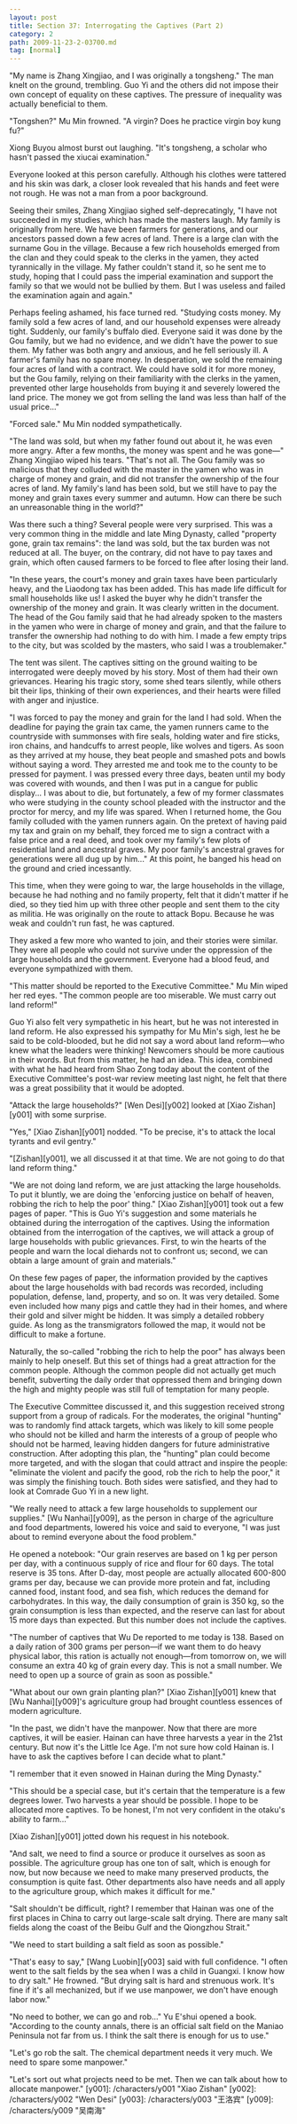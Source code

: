 ```yaml
---
layout: post
title: Section 37: Interrogating the Captives (Part 2)
category: 2
path: 2009-11-23-2-03700.md
tag: [normal]
---
```


"My name is Zhang Xingjiao, and I was originally a tongsheng." The man knelt on the ground, trembling. Guo Yi and the others did not impose their own concept of equality on these captives. The pressure of inequality was actually beneficial to them.

"Tongshen?" Mu Min frowned. "A virgin? Does he practice virgin boy kung fu?"

Xiong Buyou almost burst out laughing. "It's tongsheng, a scholar who hasn't passed the xiucai examination."

Everyone looked at this person carefully. Although his clothes were tattered and his skin was dark, a closer look revealed that his hands and feet were not rough. He was not a man from a poor background.

Seeing their smiles, Zhang Xingjiao sighed self-deprecatingly, "I have not succeeded in my studies, which has made the masters laugh. My family is originally from here. We have been farmers for generations, and our ancestors passed down a few acres of land. There is a large clan with the surname Gou in the village. Because a few rich households emerged from the clan and they could speak to the clerks in the yamen, they acted tyrannically in the village. My father couldn't stand it, so he sent me to study, hoping that I could pass the imperial examination and support the family so that we would not be bullied by them. But I was useless and failed the examination again and again."

Perhaps feeling ashamed, his face turned red. "Studying costs money. My family sold a few acres of land, and our household expenses were already tight. Suddenly, our family's buffalo died. Everyone said it was done by the Gou family, but we had no evidence, and we didn't have the power to sue them. My father was both angry and anxious, and he fell seriously ill. A farmer's family has no spare money. In desperation, we sold the remaining four acres of land with a contract. We could have sold it for more money, but the Gou family, relying on their familiarity with the clerks in the yamen, prevented other large households from buying it and severely lowered the land price. The money we got from selling the land was less than half of the usual price..."

"Forced sale." Mu Min nodded sympathetically.

"The land was sold, but when my father found out about it, he was even more angry. After a few months, the money was spent and he was gone—" Zhang Xingjiao wiped his tears. "That's not all. The Gou family was so malicious that they colluded with the master in the yamen who was in charge of money and grain, and did not transfer the ownership of the four acres of land. My family's land has been sold, but we still have to pay the money and grain taxes every summer and autumn. How can there be such an unreasonable thing in the world?"

Was there such a thing? Several people were very surprised. This was a very common thing in the middle and late Ming Dynasty, called "property gone, grain tax remains": the land was sold, but the tax burden was not reduced at all. The buyer, on the contrary, did not have to pay taxes and grain, which often caused farmers to be forced to flee after losing their land.

"In these years, the court's money and grain taxes have been particularly heavy, and the Liaodong tax has been added. This has made life difficult for small households like us! I asked the buyer why he didn't transfer the ownership of the money and grain. It was clearly written in the document. The head of the Gou family said that he had already spoken to the masters in the yamen who were in charge of money and grain, and that the failure to transfer the ownership had nothing to do with him. I made a few empty trips to the city, but was scolded by the masters, who said I was a troublemaker."

The tent was silent. The captives sitting on the ground waiting to be interrogated were deeply moved by his story. Most of them had their own grievances. Hearing his tragic story, some shed tears silently, while others bit their lips, thinking of their own experiences, and their hearts were filled with anger and injustice.

"I was forced to pay the money and grain for the land I had sold. When the deadline for paying the grain tax came, the yamen runners came to the countryside with summonses with fire seals, holding water and fire sticks, iron chains, and handcuffs to arrest people, like wolves and tigers. As soon as they arrived at my house, they beat people and smashed pots and bowls without saying a word. They arrested me and took me to the county to be pressed for payment. I was pressed every three days, beaten until my body was covered with wounds, and then I was put in a cangue for public display... I was about to die, but fortunately, a few of my former classmates who were studying in the county school pleaded with the instructor and the proctor for mercy, and my life was spared. When I returned home, the Gou family colluded with the yamen runners again. On the pretext of having paid my tax and grain on my behalf, they forced me to sign a contract with a false price and a real deed, and took over my family's few plots of residential land and ancestral graves. My poor family's ancestral graves for generations were all dug up by him..." At this point, he banged his head on the ground and cried incessantly.

This time, when they were going to war, the large households in the village, because he had nothing and no family property, felt that it didn't matter if he died, so they tied him up with three other people and sent them to the city as militia. He was originally on the route to attack Bopu. Because he was weak and couldn't run fast, he was captured.

They asked a few more who wanted to join, and their stories were similar. They were all people who could not survive under the oppression of the large households and the government. Everyone had a blood feud, and everyone sympathized with them.

"This matter should be reported to the Executive Committee." Mu Min wiped her red eyes. "The common people are too miserable. We must carry out land reform!"

Guo Yi also felt very sympathetic in his heart, but he was not interested in land reform. He also expressed his sympathy for Mu Min's sigh, lest he be said to be cold-blooded, but he did not say a word about land reform—who knew what the leaders were thinking! Newcomers should be more cautious in their words. But from this matter, he had an idea. This idea, combined with what he had heard from Shao Zong today about the content of the Executive Committee's post-war review meeting last night, he felt that there was a great possibility that it would be adopted.

"Attack the large households?" [Wen Desi][y002] looked at [Xiao Zishan][y001] with some surprise.

"Yes," [Xiao Zishan][y001] nodded. "To be precise, it's to attack the local tyrants and evil gentry."

"[Zishan][y001], we all discussed it at that time. We are not going to do that land reform thing."

"We are not doing land reform, we are just attacking the large households. To put it bluntly, we are doing the 'enforcing justice on behalf of heaven, robbing the rich to help the poor' thing." [Xiao Zishan][y001] took out a few pages of paper. "This is Guo Yi's suggestion and some materials he obtained during the interrogation of the captives. Using the information obtained from the interrogation of the captives, we will attack a group of large households with public grievances. First, to win the hearts of the people and warn the local diehards not to confront us; second, we can obtain a large amount of grain and materials."

On these few pages of paper, the information provided by the captives about the large households with bad records was recorded, including population, defense, land, property, and so on. It was very detailed. Some even included how many pigs and cattle they had in their homes, and where their gold and silver might be hidden. It was simply a detailed robbery guide. As long as the transmigrators followed the map, it would not be difficult to make a fortune.

Naturally, the so-called "robbing the rich to help the poor" has always been mainly to help oneself. But this set of things had a great attraction for the common people. Although the common people did not actually get much benefit, subverting the daily order that oppressed them and bringing down the high and mighty people was still full of temptation for many people.

The Executive Committee discussed it, and this suggestion received strong support from a group of radicals. For the moderates, the original "hunting" was to randomly find attack targets, which was likely to kill some people who should not be killed and harm the interests of a group of people who should not be harmed, leaving hidden dangers for future administrative construction. After adopting this plan, the "hunting" plan could become more targeted, and with the slogan that could attract and inspire the people: "eliminate the violent and pacify the good, rob the rich to help the poor," it was simply the finishing touch. Both sides were satisfied, and they had to look at Comrade Guo Yi in a new light.

"We really need to attack a few large households to supplement our supplies." [Wu Nanhai][y009], as the person in charge of the agriculture and food departments, lowered his voice and said to everyone, "I was just about to remind everyone about the food problem."

He opened a notebook: "Our grain reserves are based on 1 kg per person per day, with a continuous supply of rice and flour for 60 days. The total reserve is 35 tons. After D-day, most people are actually allocated 600-800 grams per day, because we can provide more protein and fat, including canned food, instant food, and sea fish, which reduces the demand for carbohydrates. In this way, the daily consumption of grain is 350 kg, so the grain consumption is less than expected, and the reserve can last for about 15 more days than expected. But this number does not include the captives.

"The number of captives that Wu De reported to me today is 138. Based on a daily ration of 300 grams per person—if we want them to do heavy physical labor, this ration is actually not enough—from tomorrow on, we will consume an extra 40 kg of grain every day. This is not a small number. We need to open up a source of grain as soon as possible."

"What about our own grain planting plan?" [Xiao Zishan][y001] knew that [Wu Nanhai][y009]'s agriculture group had brought countless essences of modern agriculture.

"In the past, we didn't have the manpower. Now that there are more captives, it will be easier. Hainan can have three harvests a year in the 21st century. But now it's the Little Ice Age. I'm not sure how cold Hainan is. I have to ask the captives before I can decide what to plant."

"I remember that it even snowed in Hainan during the Ming Dynasty."

"This should be a special case, but it's certain that the temperature is a few degrees lower. Two harvests a year should be possible. I hope to be allocated more captives. To be honest, I'm not very confident in the otaku's ability to farm..."

[Xiao Zishan][y001] jotted down his request in his notebook.

"And salt, we need to find a source or produce it ourselves as soon as possible. The agriculture group has one ton of salt, which is enough for now, but now because we need to make many preserved products, the consumption is quite fast. Other departments also have needs and all apply to the agriculture group, which makes it difficult for me."

"Salt shouldn't be difficult, right? I remember that Hainan was one of the first places in China to carry out large-scale salt drying. There are many salt fields along the coast of the Beibu Gulf and the Qiongzhou Strait."

"We need to start building a salt field as soon as possible."

"That's easy to say," [Wang Luobin][y003] said with full confidence. "I often went to the salt fields by the sea when I was a child in Guangxi. I know how to dry salt." He frowned. "But drying salt is hard and strenuous work. It's fine if it's all mechanized, but if we use manpower, we don't have enough labor now."

"No need to bother, we can go and rob..." Yu E'shui opened a book. "According to the county annals, there is an official salt field on the Maniao Peninsula not far from us. I think the salt there is enough for us to use."

"Let's go rob the salt. The chemical department needs it very much. We need to spare some manpower."

"Let's sort out what projects need to be met. Then we can talk about how to allocate manpower."
[y001]: /characters/y001 "Xiao Zishan"
[y002]: /characters/y002 "Wen Desi"
[y003]: /characters/y003 "王洛宾"
[y009]: /characters/y009 "吴南海"